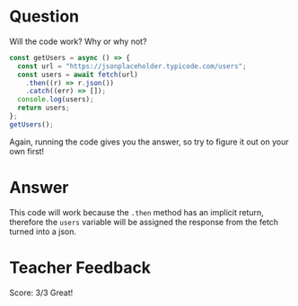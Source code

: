 # Question

Will the code work? Why or why not?

```js
const getUsers = async () => {
  const url = "https://jsonplaceholder.typicode.com/users";
  const users = await fetch(url)
    .then((r) => r.json())
    .catch((err) => []);
  console.log(users);
  return users;
};
getUsers();
```

Again, running the code gives you the answer, so try to figure it out on your own first!

# Answer

This code will work because the `.then` method has an implicit return, therefore the `users` variable will be assigned the response from the fetch turned into a json.

# Teacher Feedback
Score: 3/3
Great!